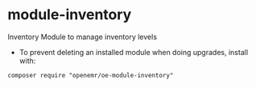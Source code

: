 # module-inventory
Inventory Module to manage inventory levels 
- To prevent deleting an installed module when doing upgrades, install with:

`composer require "openemr/oe-module-inventory"`
